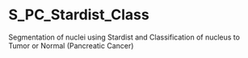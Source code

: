 # S_PC_Stardist_Class
Segmentation of nuclei using Stardist and Classification of nucleus to Tumor or Normal (Pancreatic Cancer)
